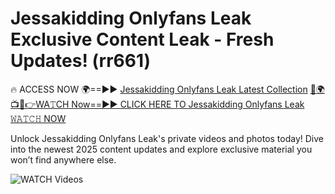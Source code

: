# Jessakidding Onlyfans Leak Exclusive Content Leak - Fresh Updates! (rr661)

🔥 ACCESS NOW 🌍==►► <a href="https://tinyurl.com/3fjeunct" rel="nofollow">Jessakidding Onlyfans Leak Latest Collection</a></h3>
[🔴🌍📺📱👉WA𝚃CH Now==►► CLICK HERE TO Jessakidding Onlyfans Leak 𝚆𝙰𝚃𝙲𝙷 NOW](https://tinyurl.com/3fjeunct)

Unlock Jessakidding Onlyfans Leak's private videos and photos today! Dive into the newest 2025 content updates and explore exclusive material you won’t find anywhere else.


<a href="https://tinyurl.com/3fjeunct" rel="nofollow" data-target="animated-image.originalLink"><img src="https://camo.githubusercontent.com/8a4f000d20f83aca3bf7ec5f350d767afa0574a8a352519fd8cfa583a6f93a33/68747470733a2f2f692e696d6775722e636f6d2f644a486b345a712e676966" alt="WATCH Videos" data-canonical-src="https://i.imgur.com/dJHk4Zq.gif" style="max-width: 100%; display: inline-block;" data-target="animated-image.originalImage"></a>
